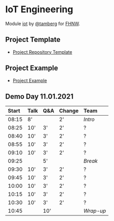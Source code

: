 # IoT Engineering
Module [iot](https://www.fhnw.ch/de/studium/module/9280188) by [@tamberg](https://twitter.com/tamberg) for [FHNW](https://www.fhnw.ch/).

## Project Template
- [Project Repository Template](../../../../fhnw-iot-project)

## Project Example
- [Project Example](https://github.com/tamberg/fhnw-iot-project-example)

## Demo Day 11.01.2021

Start|Talk|Q&A|Change|Team
:---|:---|:---|:---|:---
08:15|8'||2'|_Intro_
08:25|10'|3'|2'|?
08:40|10'|3'|2'|?
08:55|10'|3'|2'|?
09:10|10'|3'|2'|?
09:25||5'||_Break_
09:30|10'|3'|2'|?
09:45|10'|3'|2'|?
10:00|10'|3'|2'|?
10:15|10'|3'|2'|?
10:30|10'|3'|2'|?
10:45||10'||_Wrap-up_
